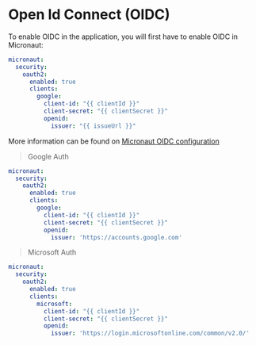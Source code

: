 # Open Id Connect (OIDC)

To enable OIDC in the application, you will first have to enable OIDC in Micronaut:

```yaml
micronaut:
  security:
    oauth2:
      enabled: true
      clients:
        google:
          client-id: "{{ clientId }}"
          client-secret: "{{ clientSecret }}"
          openid:
            issuer: "{{ issueUrl }}"
```
More information can be found on [Micronaut OIDC configuration](https://micronaut-projects.github.io/micronaut-security/latest/guide/#openid-configuration)

> Google Auth
```yaml
micronaut:
  security:
    oauth2:
      enabled: true
      clients:
        google:
          client-id: "{{ clientId }}"
          client-secret: "{{ clientSecret }}"
          openid:
            issuer: 'https://accounts.google.com'
```

> Microsoft Auth
```yaml
micronaut:
  security:
    oauth2:
      enabled: true
      clients:
        microsoft:
          client-id: "{{ clientId }}"
          client-secret: "{{ clientSecret }}"
          openid:
            issuer: 'https://login.microsoftonline.com/common/v2.0/'
```
